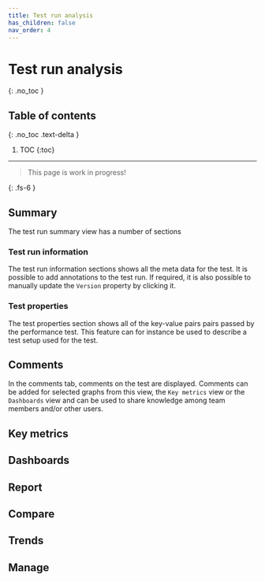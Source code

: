 ```yaml
---
title: Test run analysis
has_children: false
nav_order: 4
---
```


# Test run analysis
{: .no_toc }

## Table of contents
{: .no_toc .text-delta }

1. TOC
{:toc}


---

> This page is work in progress!

{: .fs-6 }

## Summary

The test run summary view has a number of sections

### Test run information

The test run information sections shows all the meta data for the test. It is possible to add annotations to the test run. If required, it is also possible to manually update the `Version` property by clicking it.

### Test properties

The test properties section shows all of the key-value pairs pairs passed by the performance test. This feature can for instance be used to describe a test setup used for the test.

## Comments

In the comments tab, comments on the test are displayed. Comments can be added for selected graphs from this view, the `Key metrics` view or the `Dashboards` view and can be used to share knowledge among team members and/or other users.

## Key metrics


## Dashboards

## Report

## Compare

## Trends

## Manage